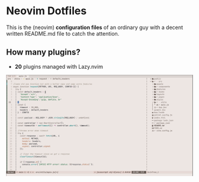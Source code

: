 # Neovim Dotfiles
This is the (neovim) <strong>configuration files</strong> of an ordinary guy with a decent written README.md file to catch the attention.

## How many plugins? 
* <strong>20</strong> plugins managed with Lazy.nvim

![Demo](./sample.png) 

